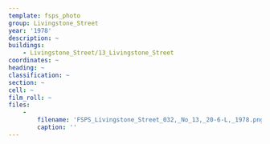 ```yaml
---
template: fsps_photo
group: Livingstone_Street
year: '1978'
description: ~
buildings:
    - Livingstone_Street/13_Livingstone_Street
coordinates: ~
heading: ~
classification: ~
section: ~
cell: ~
film_roll: ~
files:
    -
        filename: 'FSPS_Livingstone_Street_032,_No_13,_20-6-L,_1978.png'
        caption: ''
---
```

